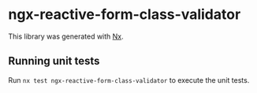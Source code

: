 # ngx-reactive-form-class-validator

This library was generated with [Nx](https://nx.dev).

## Running unit tests

Run `nx test ngx-reactive-form-class-validator` to execute the unit tests.
